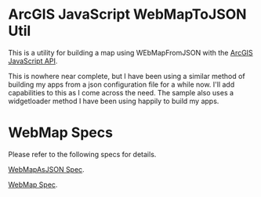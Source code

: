 # ArcGIS JavaScript WebMapToJSON Util
This is a utility for building a map using WEbMapFromJSON with the [ArcGIS JavaScript API](https://developers.arcgis.com/en/javascript/).

This is nowhere near complete, but I have been using a similar method of
building my apps from a json configuration file for a while now. I'll add
capabilities to this as I come across the need. The sample also uses a
widgetloader method I have been using happily to build my apps.

# WebMap Specs
Please refer to the following specs for details.

[WebMapAsJSON Spec](http://resources.arcgis.com/en/help/arcgis-web-map-json/#/Web_map_data/02qt0000000q000000/).

[WebMap Spec](http://resources.arcgis.com/en/help/main/10.1/index.html#//0154000004w8000000).
